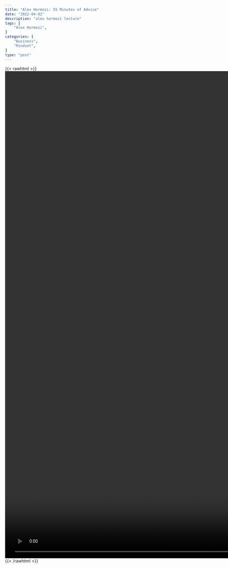 ```yaml
---
title: "Alex Hormozi: 55 Minutes of Advice"
date: "2022-04-02"
description: "alex hormozi lecture"
tags: [
    "Alex Hormozi",
]
categories: [
    "Business",
    "Mindset",
]
type: "post"
---
```

{{< rawhtml >}}
    <video style="height:40vh;width:auto" overflow="hidden" controls>
        <source src="https://lectures.dev00ps.com/ah-vids/Watch_these_55_minutes_if_you_want_to_be_a_millionaire_in_2022...mp4" type="video/mp4"> 
    </video>
{{< /rawhtml >}}